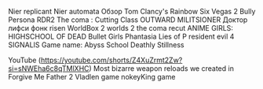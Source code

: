 Nier replicant 
Nier automata 
Обзор Tom Clancy's Rainbow Six Vegas 2
Bully
Persona
RDR2
The coma : Cutting Class
OUTWARD
MILITSIONER
Доктор лифси фонк
risen
WorldBox
2 worlds 2
the coma recut
ANIME GIRLS: HIGHSCHOOL OF DEAD
Bullet Girls Phantasia
Lies of P
resident evil 4 
SIGNALIS
Game name: Abyss School
Deathly Stillness

YouTube (https://youtube.com/shorts/Z4XuZrmt2Zw?si=sNWEha6c8qTMlXHC)
Most bizarre weapon reloads we created in Forgive Me Father 2
Vladlen game
nokeyKing game

